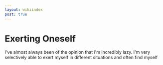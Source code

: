 ```yaml
---
layout: wikiindex
post: true
---
```

# Exerting Oneself

I've almost always been of the opinion that i'm incredibly lazy. I'm very selectively able to exert myself in different situations and often find myself
